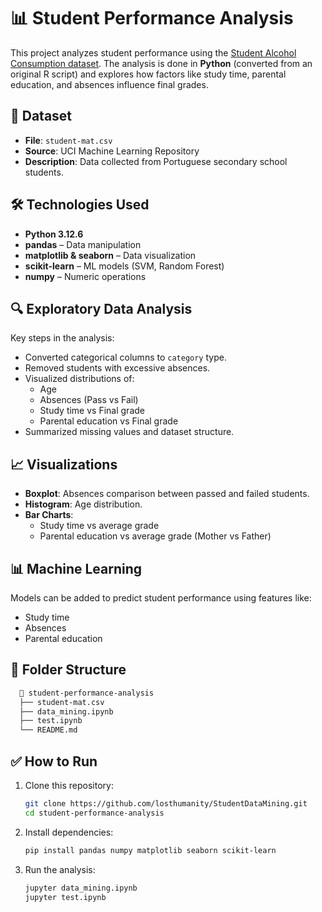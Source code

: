 # 📊 Student Performance Analysis

This project analyzes student performance using the [Student Alcohol Consumption dataset](https://archive.ics.uci.edu/ml/datasets/Student+Performance). The analysis is done in **Python** (converted from an original R script) and explores how factors like study time, parental education, and absences influence final grades.

## 📁 Dataset

- **File**: `student-mat.csv`
- **Source**: UCI Machine Learning Repository
- **Description**: Data collected from Portuguese secondary school students.

## 🛠️ Technologies Used

- **Python 3.12.6**
- **pandas** – Data manipulation
- **matplotlib & seaborn** – Data visualization
- **scikit-learn** – ML models (SVM, Random Forest)
- **numpy** – Numeric operations

## 🔍 Exploratory Data Analysis

Key steps in the analysis:

- Converted categorical columns to `category` type.
- Removed students with excessive absences.
- Visualized distributions of:
  - Age
  - Absences (Pass vs Fail)
  - Study time vs Final grade
  - Parental education vs Final grade
- Summarized missing values and dataset structure.

## 📈 Visualizations

- **Boxplot**: Absences comparison between passed and failed students.
- **Histogram**: Age distribution.
- **Bar Charts**:
  - Study time vs average grade
  - Parental education vs average grade (Mother vs Father)

## 📊 Machine Learning

Models can be added to predict student performance using features like:
- Study time
- Absences
- Parental education

## 📂 Folder Structure
```bash
  📁 student-performance-analysis
  ├── student-mat.csv
  ├── data_mining.ipynb
  ├── test.ipynb
  └── README.md
```
## ✅ How to Run

1. Clone this repository:
   ```bash
   git clone https://github.com/losthumanity/StudentDataMining.git
   cd student-performance-analysis
   ```
2. Install dependencies:
   ```bash
   pip install pandas numpy matplotlib seaborn scikit-learn
   ```
3. Run the analysis:
   ```bash
   jupyter data_mining.ipynb
   jupyter test.ipynb
   ```

